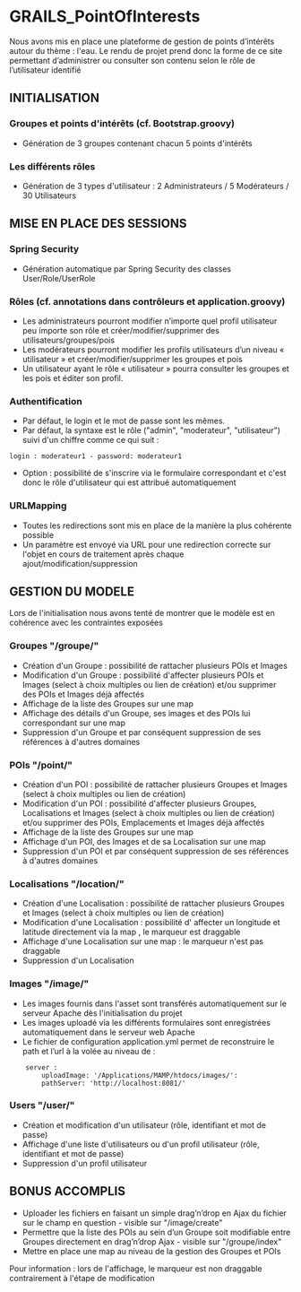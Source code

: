 # GRAILS_PointOfInterests

Nous avons mis en place une plateforme de gestion de points d’intérêts autour du thème : l'eau. 
Le rendu de projet prend donc la forme de ce site permettant d’administrer ou consulter son contenu selon le rôle de l’utilisateur identifié

## INITIALISATION

### Groupes et points d'intérêts (cf. Bootstrap.groovy)
- Génération de 3 groupes contenant chacun 5 points d'intérêts

### Les différents rôles
- Génération de 3 types d'utilisateur : 2 Administrateurs / 5 Modérateurs / 30 Utilisateurs

## MISE EN PLACE DES SESSIONS

### Spring Security
- Génération automatique par Spring Security des classes User/Role/UserRole

### Rôles (cf. annotations dans contrôleurs et application.groovy)
- Les administrateurs pourront modifier n’importe quel profil utilisateur peu importe son rôle et créer/modifier/supprimer des utilisateurs/groupes/pois
- Les modérateurs pourront modifier les profils utilisateurs d’un niveau « utilisateur » et créer/modifier/supprimer les groupes et pois
- Un utilisateur ayant le rôle « utilisateur » pourra consulter les groupes et les pois et éditer son profil.

### Authentification
- Par défaut, le login et le mot de passe sont les mêmes.
- Par défaut, la syntaxe est le rôle ("admin", "moderateur", "utilisateur") suivi d'un chiffre comme ce qui suit : 
``` 
login : moderateur1 - password: moderateur1
``` 
- Option : possibilité de s'inscrire via le formulaire correspondant et c'est donc le rôle d'utilisateur qui est attribué automatiquement

### URLMapping
- Toutes les redirections sont mis en place de la manière la plus cohérente possible 
- Un paramètre est envoyé via URL pour une redirection correcte sur l'objet en cours de traitement après chaque ajout/modification/suppression

## GESTION DU MODELE
Lors de l'initialisation nous avons tenté de montrer que le modèle est en cohérence avec les contraintes exposées

### Groupes "/groupe/"
- Création d'un Groupe : possibilité de rattacher plusieurs POIs et Images
- Modification d'un Groupe : possibilité d'affecter plusieurs POIs et Images (select à choix multiples ou lien de création) 
et/ou supprimer des POIs et Images déjà affectés
- Affichage de la liste des Groupes sur une map
- Affichage des détails d'un Groupe, ses images et des POIs lui correspondant sur une map
- Suppression d'un Groupe et par conséquent suppression de ses références à d'autres domaines

### POIs "/point/"
- Création d'un POI : possibilité de rattacher plusieurs Groupes et Images (select à choix multiples ou lien de création)
- Modification d'un POI : possibilité d'affecter plusieurs Groupes, Localisations et Images (select à choix multiples ou lien de création) 
et/ou supprimer des POIs, Emplacements et Images déjà affectés
- Affichage de la liste des Groupes sur une map
- Affichage d'un POI, des Images et de sa Localisation sur une map
- Suppression d'un POI et par conséquent suppression de ses références à d'autres domaines

### Localisations "/location/"
- Création d'une Localisation : possibilité de rattacher plusieurs Groupes et Images (select à choix multiples ou lien de création)
- Modification d'une Localisation : possibilité d' affecter un longitude et latitude directement via la map , le marqueur est draggable
- Affichage d'une Localisation sur une map : le marqueur n'est pas draggable
- Suppression d'un Localisation

### Images "/image/"
- Les images fournis dans l'asset sont transférés automatiquement sur le serveur Apache dès l'initialisation du projet
- Les images uploadé via les différents formulaires sont enregistrées automatiquement dans le serveur web Apache
- Le fichier de configuration application.yml permet de reconstruire le path et l’url à la volée au niveau de : 
``` 
    server : 
        uploadImage: '/Applications/MAMP/htdocs/images/': 
        pathServer: 'http://localhost:8081/'
``` 

### Users "/user/"
- Création et modification d'un utilisateur (rôle, identifiant et mot de passe)
- Affichage d'une liste d'utilisateurs ou d'un profil utilisateur (rôle, identifiant et mot de passe)
- Suppression d'un profil utilisateur

## BONUS ACCOMPLIS
- Uploader les fichiers en faisant un simple drag’n’drop en Ajax du fichier sur le champ en question - visible sur "/image/create"
- Permettre que la liste des POIs au sein d’un Groupe soit modifiable entre Groupes directement en drag’n’drop Ajax - visible sur "/groupe/index"
- Mettre en place une map au niveau de la gestion des Groupes et POIs 

Pour information : lors de l'affichage, le marqueur est non draggable contrairement à l'étape de modification
